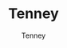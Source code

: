 ---
designer: Endless Knot
description: "Collection%3A%20Omni%20Collection%0AColor%3A%20Grey%0AMaterial%3A%20100%25%20WoolPile%3A%201/4%22Width%3A%2013%272%22"
image_primary: img/TEN13-75-600x812.jpg
image_secondary: ../../../images/blank.png
manufacturer: Endless Knot
href: https://endlessknotrugs.com/product/tenney-75-grey/
subtitle: Tenney
tags: 
  - endless_knot
  - on-demand-rugs
title: Tenney
image_thumb: img/TEN13-75-300x300.jpg
category: on-demand-rugs
slug: /manufacturers/endless-knot/on-demand-rugs/endless-knot-tenney
---
